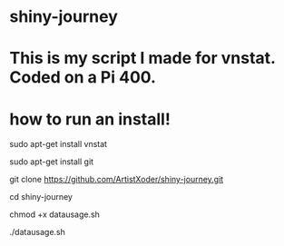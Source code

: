 # shiny-journey

# This is my script I made for vnstat. Coded on a Pi 400. 

# how to run an install!

sudo apt-get install vnstat 

sudo apt-get install git 

git clone https://github.com/ArtistXoder/shiny-journey.git

cd shiny-journey

chmod +x datausage.sh 

./datausage.sh

